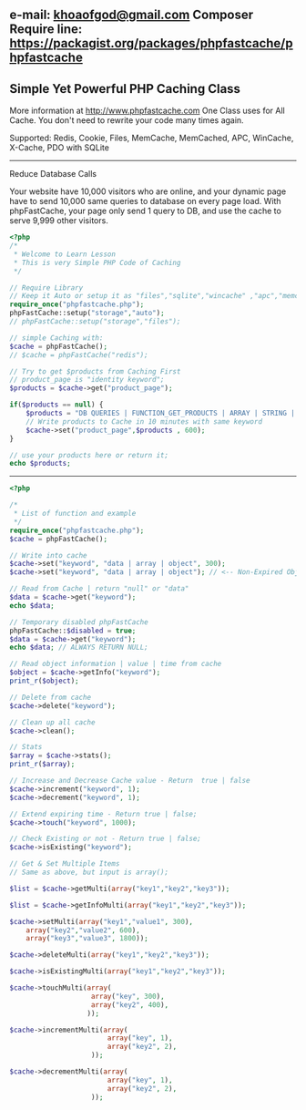 e-mail: khoaofgod@gmail.com
Composer Require line: https://packagist.org/packages/phpfastcache/phpfastcache
---------------------------
Simple Yet Powerful PHP Caching Class
---------------------------
More information at http://www.phpfastcache.com
One Class uses for All Cache. You don't need to rewrite your code many times again.

Supported: Redis, Cookie, Files, MemCache, MemCached, APC, WinCache, X-Cache, PDO with SQLite

---------------------------
Reduce Database Calls

Your website have 10,000 visitors who are online, and your dynamic page have to send 10,000 same queries to database on every page load.
With phpFastCache, your page only send 1 query to DB, and use the cache to serve 9,999 other visitors.

```php
<?php
/*
 * Welcome to Learn Lesson
 * This is very Simple PHP Code of Caching
 */

// Require Library
// Keep it Auto or setup it as "files","sqlite","wincache" ,"apc","memcache","memcached", "xcache"
require_once("phpfastcache.php");
phpFastCache::setup("storage","auto");
// phpFastCache::setup("storage","files");

// simple Caching with:
$cache = phpFastCache();
// $cache = phpFastCache("redis");

// Try to get $products from Caching First
// product_page is "identity keyword";
$products = $cache->get("product_page");

if($products == null) {
    $products = "DB QUERIES | FUNCTION_GET_PRODUCTS | ARRAY | STRING | OBJECTS";
    // Write products to Cache in 10 minutes with same keyword
    $cache->set("product_page",$products , 600);
}

// use your products here or return it;
echo $products;
```
---------------------------
```php
<?php

/*
 * List of function and example
 */
require_once("phpfastcache.php");
$cache = phpFastCache();

// Write into cache
$cache->set("keyword", "data | array | object", 300);
$cache->set("keyword", "data | array | object"); // <-- Non-Expired Objects without Time, until you delete the cache.

// Read from Cache | return "null" or "data"
$data = $cache->get("keyword");
echo $data;

// Temporary disabled phpFastCache
phpFastCache::$disabled = true;
$data = $cache->get("keyword");
echo $data; // ALWAYS RETURN NULL;

// Read object information | value | time from cache
$object = $cache->getInfo("keyword");
print_r($object);

// Delete from cache
$cache->delete("keyword");

// Clean up all cache
$cache->clean();

// Stats
$array = $cache->stats();
print_r($array);

// Increase and Decrease Cache value - Return  true | false
$cache->increment("keyword", 1);
$cache->decrement("keyword", 1);

// Extend expiring time - Return true | false;
$cache->touch("keyword", 1000);

// Check Existing or not - Return true | false;
$cache->isExisting("keyword");

// Get & Set Multiple Items
// Same as above, but input is array();

$list = $cache->getMulti(array("key1","key2","key3"));

$list = $cache->getInfoMulti(array("key1","key2","key3"));

$cache->setMulti(array("key1","value1", 300),
    array("key2","value2", 600),
    array("key3","value3", 1800));

$cache->deleteMulti(array("key1","key2","key3"));

$cache->isExistingMulti(array("key1","key2","key3"));

$cache->touchMulti(array(
                    array("key", 300),
                    array("key2", 400),
                   ));

$cache->incrementMulti(array(
                        array("key", 1),
                        array("key2", 2),
                    ));

$cache->decrementMulti(array(
                        array("key", 1),
                        array("key2", 2),
                    ));





````